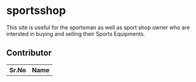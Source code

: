 # sportsshop

This site is useful for the sportsman as well as sport shop owner who are intersted in buying and selling their Sports Equipments.
<h2>Contributor</h2>
<table>
<tr><th>Sr.No</th>
 <th>Name</th></tr>
  
</table>
